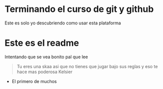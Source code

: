 # Terminando el curso de git y github

Este es solo yo descubriendo como usar esta plataforma

# Este es el readme

Intentando que se vea bonito pal que lee

> Tu eres una skaa asi que no tienes que jugar bajo sus reglas y eso te hace mas poderosa
Kelsier

* El primero de muchos